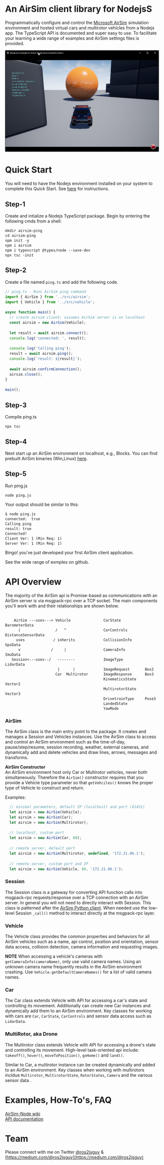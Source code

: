 # An AirSim client library for NodejsS

Programmatically configure and control the [Microsoft AirSim](https://microsoft.github.io/AirSim/) 
simulation environment and hosted virtual cars and multirotor vehicles from a Nodejs app. The TypeScript
API is documented and super easy to use. To facilitate your learning a wide range of examples and AirSim
settings files is provided.

![Blocks World](./blocks.png)
# Quick Start
You will need to have the Nodejs environment installed on your system to complete this Quick Start. 
See [here](https://docs.npmjs.com/downloading-and-installing-node-js-and-npm) for instructions.

## Step-1
Create and intialize a Nodejs TypeScript package. Begin by entering the following cmds from a shell: 
```
mkdir airsim-ping
cd airsim-ping
npm init -y
npm i airsim
npm i typescript @types/node --save-dev
npx tsc -init
```
## Step-2
Create a file named `ping.ts` and add the following code.
```typescript
// ping.ts - Runs AirSim ping command
import { AirSim } from '../src/airsim';
import { Vehicle } from '../src/vehicle';

async function main() {
  // create airsim client; assumes AirSim server is on localhost
  const airsim = new AirSim(Vehicle);
  
  let result = await airsim.connect();
  console.log('connected: ', result);

  console.log('Calling ping');
  result = await airsim.ping();
  console.log(`result: ${result}`);

  await airsim.confirmConnection();
  airsim.close();
}

main();
```
## Step-3
Compile ping.ts
```
npx tsc
```
## Step-4
Next start up an AirSim environment on localhost, e.g., Blocks.
You can find prebuilt AirSim binaries (Win,Linux) [here](https://github.com/Microsoft/AirSim/releases).

## Step-5
Run ping.js
```
node ping.js
```
Your output should be similar to this:
```
$ node ping.js
connected:  true
Calling ping
result: true
Connected!
Client Ver: 1 (Min Req: 1)
Server Ver: 1 (Min Req: 1)
```

Bingo! you've just developed your first AirSim client application.

See the wide range of exmples on github.

# API Overview
The majority of the AirSim api is Promise-based as communications with
an AirSim server is via msgpack-rpc over a TCP socket. The main components
you'll work with and their relationships are shown below.
```

    AirSim ---uses---> Vehicle               CarState           BarometerData
      |                /   ^                 CarControls        DistanceSensorData
     uses             / inherits             CollisionInfo      GpsData
      v              /     |                 CameraInfo         ImuData
   Session<---uses--/   --------             ImageType          LidarData
                        |      |             ImageRequest       Box2
                       Car  Multirotor       ImageResponse      Box3
                                             KinematicsState    Vector2
                                             MultirotorState    Vector3
                                             DrivetrainType     Pose3
                                             LandedState
                                             YawMode
```

### AirSim
The AirSim class is the main entry point to the package. It creates and manages a Session and Vehicles instances. Use the AirSim class to access and control an AirSim environment such as the time-of-day, pause/step/resume, session recording, weather, external cameras, and dynamically add and delete vehicles and draw lines, arrows, messages and transforms.

**AirSim Constructor**   
An AirSim environment host only Car or Multirotor vehicles, never both simultaneously. Therefore the `AirSim()` constructor requires that you provide a Vehicle type parameter so that `getVehciles()` 
knows the proper type of Vehicle to construct and return.

Examples:
```typescript
  // minimal parameters, default IP (localhost) and port (41451)
  let airsim = new AirSim(Vehicle);
  let airsim = new AirSim(Car);
  let airsim = new AirSim(Multirotor);

  // localhost, custom port
  let airsim = new AirSim(Car, 80);

  // remote server, default port
  let airsim = new AirSim(Multirotor, undefined, '172.21.96.1');

  // remote server, custom port and IP
  let airsim = new AirSim(Vehicle, 80, '172.21.96.1');
```

### Session
The Session class is a gateway for converting API function calls into msgpack-rpc requests/response over a TCP connection with an AirSim server. In general you will not need to directly interact with Session. This class is patterned
after the [AirSim Python client](https://github.com/microsoft/AirSim/blob/master/PythonClient/airsim/client.py). When needed use the low-level Session `_call()` method to interact directly at the msgpack-rpc layer.

### Vehicle
The Vehicle class provides the common properties and behaviors for all AirSim vehicles such as a name, api control, 
position and orientation, sensor data access, collision detection, camera information and requesting images. 

**NOTE**
When accessing a vehicle's cameras with `getCameraInfo(cameraName)`, only use valid camera names. Using an unknown camera name frequently results in the AirSim environment crashing. Use `Vehicle.getDefaultCameraNames()` for a list of valid camera names. 

### Car
The Car class extends Vehicle with API for accessing a car's state
and controlling its movement. Additionally can create new Car instances 
and dynamically add them to an AirSim environment. Key classes for working 
with cars are `Car`, `CarState`, `CarControls` and sensor data access such 
as `LidarData`.
 
### MultiRotor, aka Drone
The Multirotor class extends Vehicle with API for accessing a drone's state and controlling its movement. High-level 
task-oriented api include: `takeoff()`, `hover()`, 
`moveToPosition()`, `goHome()` and `land()`.

Similar to Car, a multirotor instance can be created dynamically and added to an AirSim environment. Key classes when working with multirotors incldue
`Multirotor`, `MultirotorState`, `RotorStates`, `Camera` and the various sensor data .

# Examples, How-To's, FAQ

[AirSim-Node wiki](https://github.com/ros2jsguy/airsim-node/wiki)    
[API documentation](https://ros2jsguy.github.io/airsim-node/)



# Team
Please connect with me on Twitter [@ros2jsguy](https://twitter.com/ros2jsguy) & [https://medium.com/@ros2jsguy](https://medium.com/@ros2jsguy)

